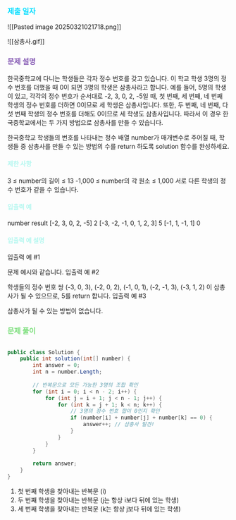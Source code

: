 ### <font color="00DDFF">제출 일자 </font>

![[Pasted image 20250321021718.png]]



![[삼총사.gif]]
### <font color="#8458B3">문제 설명</font>

한국중학교에 다니는 학생들은 각자 정수 번호를 갖고 있습니다. 이 학교 학생 3명의 정수 번호를 더했을 때 0이 되면 3명의 학생은 삼총사라고 합니다. 예를 들어, 5명의 학생이 있고, 각각의 정수 번호가 순서대로 -2, 3, 0, 2, -5일 때, 첫 번째, 세 번째, 네 번째 학생의 정수 번호를 더하면 0이므로 세 학생은 삼총사입니다. 또한, 두 번째, 네 번째, 다섯 번째 학생의 정수 번호를 더해도 0이므로 세 학생도 삼총사입니다. 따라서 이 경우 한국중학교에서는 두 가지 방법으로 삼총사를 만들 수 있습니다.

한국중학교 학생들의 번호를 나타내는 정수 배열 number가 매개변수로 주어질 때, 학생들 중 삼총사를 만들 수 있는 방법의 수를 return 하도록 solution 함수를 완성하세요.

#### <font color="#b2f7ef">제한 사항</font>

3 ≤ number의 길이 ≤ 13
-1,000 ≤ number의 각 원소 ≤ 1,000
서로 다른 학생의 정수 번호가 같을 수 있습니다.

#### <font color="#b2f7ef">입출력 예</font>

number	result
[-2, 3, 0, 2, -5]	2
[-3, -2, -1, 0, 1, 2, 3]	5
[-1, 1, -1, 1]	0

#### <font color="#b2f7ef">입출력 예 설명</font>

입출력 예 #1

문제 예시와 같습니다.
입출력 예 #2

학생들의 정수 번호 쌍 (-3, 0, 3), (-2, 0, 2), (-1, 0, 1), (-2, -1, 3), (-3, 1, 2) 이 삼총사가 될 수 있으므로, 5를 return 합니다.
입출력 예 #3

삼총사가 될 수 있는 방법이 없습니다.

### <font color="#77dd77">문제 풀이</font>

```cs

public class Solution {
    public int solution(int[] number) {
        int answer = 0;
        int n = number.Length;
        
        // 반복문으로 모든 가능한 3명의 조합 확인
        for (int i = 0; i < n - 2; i++) {
            for (int j = i + 1; j < n - 1; j++) {
                for (int k = j + 1; k < n; k++) {
                    // 3명의 정수 번호 합이 0인지 확인
                    if (number[i] + number[j] + number[k] == 0) {
                        answer++; // 삼총사 발견!
                    }
                }
            }
        }
        
        return answer;
    }
}
```

1. 첫 번째 학생을 찾아내는 반복문 (i)
2. 두 번쨰 학생을 찾아내는 반복문 (j는 항상 i보다 뒤에 있는 학생)
3. 세 번째 학생을 찾아내는 반복문 (k는 항상 j보다 뒤에 있는 학생)




